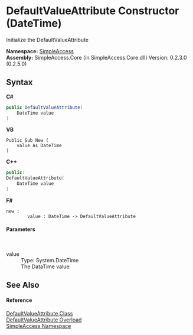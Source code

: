 # DefaultValueAttribute Constructor (DateTime)
 

Initialize the DefaultValueAttribute

**Namespace:**&nbsp;<a href="5b81da8e-9a02-e6f3-6346-ccc62ec531d3">SimpleAccess</a><br />**Assembly:**&nbsp;SimpleAccess.Core (in SimpleAccess.Core.dll) Version: 0.2.3.0 (0.2.5.0)

## Syntax

**C#**<br />
``` C#
public DefaultValueAttribute(
	DateTime value
)
```

**VB**<br />
``` VB
Public Sub New ( 
	value As DateTime
)
```

**C++**<br />
``` C++
public:
DefaultValueAttribute(
	DateTime value
)
```

**F#**<br />
``` F#
new : 
        value : DateTime -> DefaultValueAttribute
```


#### Parameters
&nbsp;<dl><dt>value</dt><dd>Type: System.DateTime<br />The DataTime value</dd></dl>

## See Also


#### Reference
<a href="7ba3e5d2-ca1d-9422-cd82-aea4db22f18f">DefaultValueAttribute Class</a><br /><a href="16d7ce16-e77f-4b72-b300-fac2c34b0695">DefaultValueAttribute Overload</a><br /><a href="5b81da8e-9a02-e6f3-6346-ccc62ec531d3">SimpleAccess Namespace</a><br />